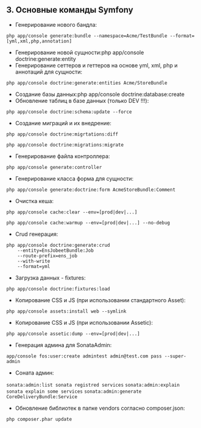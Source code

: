 ## 3. Основные команды Symfony

* Генерирование нового бандла:

`php app/console generate:bundle --namespace=Acme/TestBundle --format=[yml,xml,php,annotation]`

* Генерирование новой сущности:php app/console doctrine:generate:entity
* Генерирование сеттеров и геттеров на основе yml, xml, php и аннотаций для сущности:

`php app/console doctrine:generate:entities Acme/StoreBundle`

*   Создание базы данных:php app/console doctrine:database:create
*   Обновление таблиц в базе данных (только DEV !!!):

`php app/console doctrine:schema:update --force`

*   Создание миграций и их внедрение:

`php app/console doctrine:migrtations:diff`

`php app/console doctrine:migrations:migrate`

*   Генерирование файла контроллера:

`php app/console generate:controller`

*   Генерирование класса форма для сущности:

`php app/console generate:doctrine:form AcmeStoreBundle:Comment`

*   Очистка кеша:

`php app/console cache:clear --env=[prod|dev|...]`

`php app/console cache:warmup --env=[prod|dev|...] --no-debug`

*   Crud генерация:
```
php app/console doctrine:generate:crud
    --entity=EnsJobeetBundle:Job
    --route-prefix=ens_job
    --with-write
    --format=yml
```
*   Загрузка данных - fixtures:

`php app/console doctrine:fixtures:load`

*   Копирование CSS и JS (при использовании стандартного Asset):

`php app/console assets:install web --symlink`

*   Копирование CSS и JS (при использовании Assetic):

`php app/console assetic:dump --env=[prod|dev|...]`

*   Генерация админа для SonataAdmin:

`app/console fos:user:create admintest admin@test.com pass --super-admin`

*   Соната админ:

`sonata:admin:list sonata registred services`
`sonata:admin:explain sonata explain some services`
`sonata:admin:generate CoreDeliveryBundle:Service`

*   Обновление библиотек в папке vendors согласно composer.json:

`php composer.phar update`